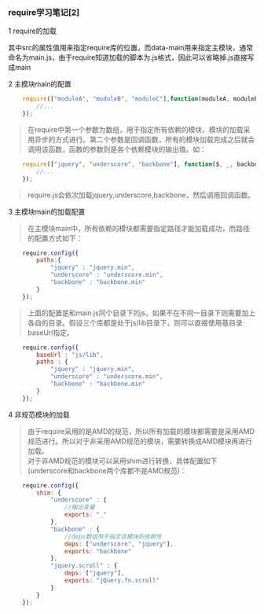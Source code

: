 ### require学习笔记[2]
1 require的加载   

> <script type="text/javascript" data-main="main" src="js/require.js"></script>  
其中src的属性值用来指定require库的位置，而data-main用来指定主模块，通常命名为main.js，由于require知道加载的脚本为.js格式，因此可以省略掉.js直接写成main

2 主模块main的配置  

```JavaScript
	require(["moduleA", "moduleB", "moduleC"],function(moduleA, moduleB, moduleC){
		//...
	});
```
> 在require中第一个参数为数组，用于指定所有依赖的模块，模块的加载采用异步的方式进行。第二个参数是回调函数，所有的模块加载完成之后就会调用该函数，函数的参数则是各个依赖模块的输出值。如：  

```JavaScript
	require(["jquery", "underscore", "backbone"], function($, _, backbone){
		//...
	});
```
> require.js会依次加载jquery,underscore,backbone，然后调用回调函数。

3 主模块main的加载配置

> 在主模块main中，所有依赖的模块都需要指定路径才能加载成功，而路径的配置方式如下：

```JavaScript
	require.config({
		paths:{
			"jquery" : "jquery.min",
			"underscore" : "underscore.min",
			"backbone" : "backbone.min"
		}
	});
```
> 上面的配置是和main.js同个目录下的js，如果不在不同一目录下则需要加上各自的目录。假设三个库都是处于js/lib目录下，则可以直接使用基目录baseUrl指定。

```JavaScript
	require.config({
		baseUrl : "js/lib",
		paths : {
			"jquery" : "jquery.min",
			"underscore" : "underscore.min",
			"backbone" : "backbone.min"
		}
	});
```

4 非规范模块的加载

> 由于require采用的是AMD的规范，所以所有加载的模块都需要是采用AMD规范进行。所以对于非采用AMD规范的模块，需要转换成AMD模块再进行加载。  
对于非AMD规范的模块可以采用shim进行转换，具体配置如下(underscore和backbone两个库都不是AMD规范)：

```JavaScript
	require.config({
		shim: {
			"underscore" : {
				//输出变量
				exports: "_"
			},
			"backbone" : {
				//deps数组用于指定该模块的依赖性
				deps: ["underscore", "jquery"],
				exports: "backbone"
			},
			"jquery.scroll" : {
				deps: ["jquery"],
				exports: "jQuery.fn.scroll"
			}
		}
	});
```
